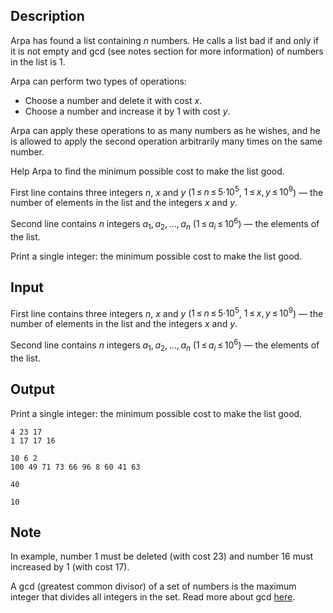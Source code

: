 ## Description

<div><p>Arpa has found a list containing <span class="tex-span"><i>n</i></span> numbers. He calls a list bad if and only if it is not empty and <span class="tex-font-style-tt">gcd</span> (see notes section for more information) of numbers in the list is <span class="tex-span">1</span>.</p><p>Arpa can perform two types of operations:</p><ul> <li> Choose a number and delete it with cost <span class="tex-span"><i>x</i></span>. </li><li> Choose a number and increase it by <span class="tex-span">1</span> with cost <span class="tex-span"><i>y</i></span>. </li></ul><p>Arpa can apply these operations to as many numbers as he wishes, and he is allowed to apply the second operation arbitrarily many times on the same number.</p><p>Help Arpa to find the minimum possible cost to make the list good.</p></div><div class="input-specification"><p>First line contains three integers <span class="tex-span"><i>n</i></span>, <span class="tex-span"><i>x</i></span> and <span class="tex-span"><i>y</i></span> (<span class="tex-span">1 ≤ <i>n</i> ≤ 5·10<sup class="upper-index">5</sup></span>, <span class="tex-span">1 ≤ <i>x</i>, <i>y</i> ≤ 10<sup class="upper-index">9</sup></span>)&nbsp;— the number of elements in the list and the integers <span class="tex-span"><i>x</i></span> and <span class="tex-span"><i>y</i></span>.</p><p>Second line contains <span class="tex-span"><i>n</i></span> integers <span class="tex-span"><i>a</i><sub class="lower-index">1</sub>, <i>a</i><sub class="lower-index">2</sub>, ..., <i>a</i><sub class="lower-index"><i>n</i></sub></span> (<span class="tex-span">1 ≤ <i>a</i><sub class="lower-index"><i>i</i></sub> ≤ 10<sup class="upper-index">6</sup></span>)&nbsp;— the elements of the list.</p></div><div class="output-specification"><p>Print a single integer: the minimum possible cost to make the list good.</p></div>

## Input

<p>First line contains three integers <span class="tex-span"><i>n</i></span>, <span class="tex-span"><i>x</i></span> and <span class="tex-span"><i>y</i></span> (<span class="tex-span">1 ≤ <i>n</i> ≤ 5·10<sup class="upper-index">5</sup></span>, <span class="tex-span">1 ≤ <i>x</i>, <i>y</i> ≤ 10<sup class="upper-index">9</sup></span>)&nbsp;— the number of elements in the list and the integers <span class="tex-span"><i>x</i></span> and <span class="tex-span"><i>y</i></span>.</p><p>Second line contains <span class="tex-span"><i>n</i></span> integers <span class="tex-span"><i>a</i><sub class="lower-index">1</sub>, <i>a</i><sub class="lower-index">2</sub>, ..., <i>a</i><sub class="lower-index"><i>n</i></sub></span> (<span class="tex-span">1 ≤ <i>a</i><sub class="lower-index"><i>i</i></sub> ≤ 10<sup class="upper-index">6</sup></span>)&nbsp;— the elements of the list.</p>

## Output

<p>Print a single integer: the minimum possible cost to make the list good.</p>





```input1
4 23 17
1 17 17 16

```




```input2
10 6 2
100 49 71 73 66 96 8 60 41 63

```




```output1
40

```




```output2
10

```



## Note

<p>In example, number <span class="tex-span">1</span> must be deleted (with cost <span class="tex-span">23</span>) and number <span class="tex-span">16</span> must increased by <span class="tex-span">1</span> (with cost <span class="tex-span">17</span>).</p><p>A <span class="tex-font-style-tt">gcd</span> (greatest common divisor) of a set of numbers is the maximum integer that divides all integers in the set. Read more about gcd <a href="https://en.wikipedia.org/wiki/Greatest_common_divisor">here</a>.</p>
